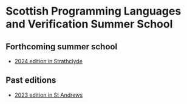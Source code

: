 # Scottish Programming Languages and Verification Summer School

## Forthcoming summer school

* [2024 edition in Strathclyde](2024-strathclyde)

## Past editions

* [2023 edition in St Andrews](2023-st-andrews)
